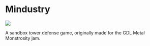 # Mindustry
![](http://i.imgur.com/oogScJR.png)

A sandbox tower defense game, originally made for the GDL Metal Monstrosity jam.


